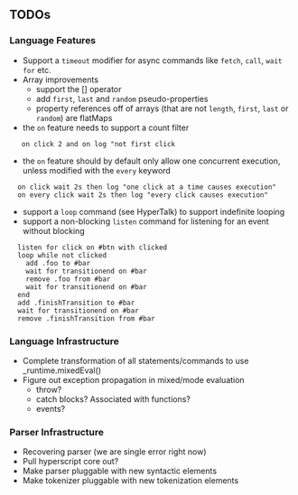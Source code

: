 ## TODOs

### Language Features
* Support a `timeout` modifier for async commands like `fetch`, `call`, `wait for` etc.
* Array improvements
    * support the [] operator
    * add `first`, `last` and `random` pseudo-properties
    * property references off of arrays (that are not `length`, `first`, `last` or `random`) are flatMaps
* the `on` feature needs to support a count filter
```on click 1 log "first click"
   on click 2 and on log "not first click
```
* the `on` feature should by default only allow one concurrent execution, unless modified with the `every` keyword
```
  on click wait 2s then log "one click at a time causes execution"
  on every click wait 2s then log "every click causes execution"
```
* support a `loop` command (see HyperTalk) to support indefinite looping
* support a non-blocking `listen` command for listening for an event without blocking
```
  listen for click on #btn with clicked
  loop while not clicked
    add .foo to #bar
    wait for transitionend on #bar
    remove .foo from #bar
    wait for transitionend on #bar
  end
  add .finishTransition to #bar
  wait for transitionend on #bar
  remove .finishTransition from #bar
```

### Language Infrastructure
* Complete transformation of all statements/commands to use _runtime.mixedEval()
* Figure out exception propagation in mixed/mode evaluation
    * throw?
    * catch blocks?  Associated with functions?
    * events?

### Parser Infrastructure
* Recovering parser (we are single error right now)
* Pull hyperscript core out?
* Make parser pluggable with new syntactic elements
* Make tokenizer pluggable with new tokenization elements